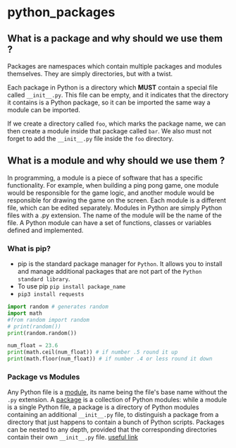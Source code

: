 # python_packages

## What is a package and why should we use them ?

Packages are namespaces which contain multiple packages and modules themselves. They are simply directories, but with a twist.

Each package in Python is a directory which **MUST** contain a special file called `__init__.py`. This file can be empty, and it indicates that the directory it contains is a Python package, so it can be imported the same way a module can be imported.

If we create a directory called `foo`, which marks the package name, we can then create a module inside that package called `bar`. We also must not forget to add the `__init__.py` file inside the `foo` directory.

## What is a module and why should we use them ?

In programming, a module is a piece of software that has a specific functionality. For example, when building a ping pong game, one module would be responsible for the game logic, and
another module would be responsible for drawing the game on the screen. Each module is a different file, which can be edited separately.
Modules in Python are simply Python files with a .py extension. The name of the module will be the name of the file. A Python module can have a set of functions, classes or variables defined and implemented.

### What is pip?

- pip is the standard package manager for `Python`. It allows you to install and manage additional packages that are not part of the `Python standard library`.
- To use pip `pip install package_name`
- `pip3 install requests`

```python
import random # generates random
import math
#from random import random
# print(random())
print(random.random())

num_float = 23.6
print(math.ceil(num_float)) # if number .5 round it up
print(math.floor(num_float)) # if number .4 or less round it down
```
### Package vs Modules

Any Python file is a [module](https://docs.python.org/3/tutorial/modules.html), its name being the file's base name without the `.py` extension. A [package](https://docs.python.org/3/tutorial/modules.html#packages) is a collection of Python modules: while a module is a single Python file, a package is a directory of Python modules containing an additional `__init__.py` file, to distinguish a package from a directory that just happens to contain a bunch of Python scripts. Packages can be nested to any depth, provided that the corresponding directories contain their own `__init__.py` file.
[useful link](https://realpython.com/python-modules-packages/)
